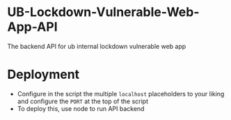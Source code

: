 # UB-Lockdown-Vulnerable-Web-App-API
The backend API for ub internal lockdown vulnerable web app

# Deployment
- Configure in the script the multiple `localhost` placeholders to your liking and configure the `PORT` at the top of the script
- To deploy this, use node to run API backend

